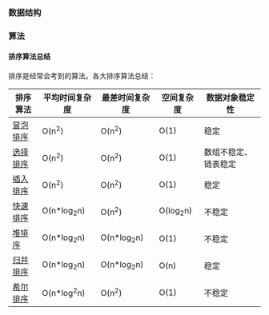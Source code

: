 
### 数据结构


### 算法

#### 排序算法总结

排序是经常会考到的算法。各大排序算法总结：  

排序算法 | 平均时间复杂度 | 最差时间复杂度 | 空间复杂度 | 数据对象稳定性
---|---|---|---|---
[冒泡排序](./Algorithm/BubbleSort.h) | O(n<sup>2</sup>)      | O(n<sup>2</sup>)      | O(1)                |稳定
[选择排序](./Algorithm/SelectSort.h) | O(n<sup>2</sup>)      | O(n<sup>2</sup>)      | O(1)                |数组不稳定、链表稳定
[插入排序](./Algorithm/InsertSort.h) | O(n<sup>2</sup>)      | O(n<sup>2</sup>)      | O(1)                |稳定
[快速排序](./Algorithm/QuickSort.h)  | O(n*log<sub>2</sub>n) |  O(n<sup>2</sup>)     | O(log<sub>2</sub>n) | 不稳定
[堆排序](./Algorithm/HeapSort.cpp)   | O(n*log<sub>2</sub>n) |O(n*log<sub>2</sub>n)  | O(1)                | 不稳定
[归并排序](Algorithm/MergeSort.h)  | O(n*log<sub>2</sub>n) | O(n*log<sub>2</sub>n) | O(n)                | 稳定
[希尔排序](Algorithm/ShellSort.h)  | O(n*log<sup>2</sup>n) |O(n<sup>2</sup>)       | O(1)                | 不稳定
